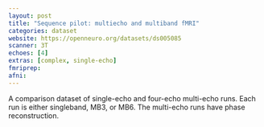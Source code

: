 ```yaml
---
layout: post
title: "Sequence pilot: multiecho and multiband fMRI"
categories: dataset
website: https://openneuro.org/datasets/ds005085
scanner: 3T
echoes: [4]
extras: [complex, single-echo]
fmriprep:
afni:
---
```


A comparison dataset of single-echo and four-echo multi-echo runs. Each run is either singleband, MB3, or MB6. The multi-echo runs have phase reconstruction.
